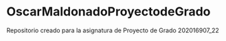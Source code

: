 # OscarMaldonadoProyectodeGrado
Repositorio creado para la asignatura de Proyecto de Grado 202016907_22
